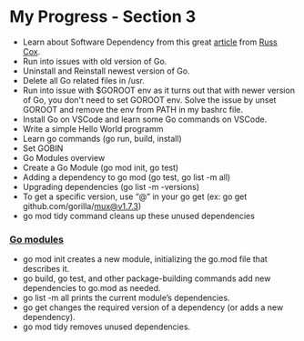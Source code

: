 # My Progress - Section 3

- Learn about Software Dependency from this great [article](https://research.swtch.com/deps) from [Russ Cox](https://swtch.com/~rsc/).
- Run into issues with old version of Go.
- Uninstall and Reinstall newest version of Go.
- Delete all Go related files in /usr.
- Run into issue with $GOROOT env as it turns out that with newer version of Go, you don't need to set GOROOT env. Solve the issue by unset GOROOT and remove the env from PATH in my bashrc file.
- Install Go on VSCode and learn some Go commands on VSCode.
- Write a simple Hello World programm
- Learn go commands (go run, build, install)
- Set GOBIN
- Go Modules overview
- Create a Go Module (go mod init, go test)
- Adding a dependency to go mod (go test, go list -m all)
- Upgrading dependencies (go list -m -versions)
- To get a specific version, use “@” in your go get (ex: go get github.com/gorilla/mux@v1.7.3)
- go mod tidy command cleans up these unused dependencies

### [Go modules](https://blog.golang.org/using-go-modules)

- go mod init creates a new module, initializing the go.mod file that describes it.
- go build, go test, and other package-building commands add new dependencies to go.mod as needed.
- go list -m all prints the current module’s dependencies.
- go get changes the required version of a dependency (or adds a new dependency).
- go mod tidy removes unused dependencies.

